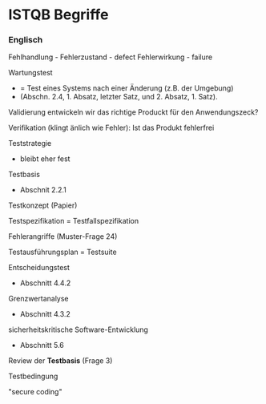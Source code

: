 ISTQB Begriffe
==============

### Englisch

Fehlhandlung -
Fehlerzustand - defect
Fehlerwirkung - failure



Wartungstest
- = Test eines Systems nach einer Änderung (z.B. der Umgebung)
- (Abschn. 2.4, 1. Absatz, letzter Satz, und 2. Absatz, 1. Satz).


Validierung
	entwickeln wir das richtige Produckt für den Anwendungszeck?

Verifikation
(klingt änlich wie Fehler): Ist das Produkt fehlerfrei

Teststrategie
- bleibt eher fest


Testbasis
- Abschnit 2.2.1

Testkonzept (Papier)

Testspezifikation = Testfallspezifikation

Fehlerangriffe (Muster-Frage 24)

Testausführungsplan = Testsuite

Entscheidungstest
- Abschnitt 4.4.2

Grenzwertanalyse
- Abschnitt 4.3.2

sicherheitskritische Software-Entwicklung
- Abschnitt 5.6



Review der **Testbasis** (Frage 3)

Testbedingung

"secure coding"